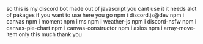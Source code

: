 so this is my discord bot made out of javascript you cant use it it needs alot of pakages if you want to use here you go 
npm i discord.js@dev
npm i canvas
npm i moment
npm i ms
npm i weather-js
npm i discord-nsfw
npm i canvas-pie-chart
npm i canvas-constructor
npm i axios
npm i array-move-item
only this much thank you
